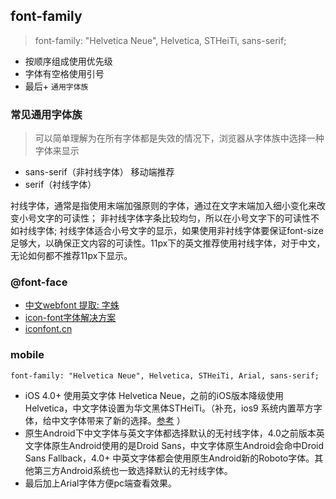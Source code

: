 

## font-family

> font-family: "Helvetica Neue", Helvetica, STHeiTi, sans-serif;

- 按顺序组成使用优先级
- 字体有空格使用引号
- 最后+ `通用字体族`


### 常见通用字体族

> 可以简单理解为在所有字体都是失效的情况下，浏览器从字体族中选择一种字体来显示

- sans-serif（非衬线字体） 移动端推荐
- serif（衬线字体）


衬线字体，通常是指使用末端加强原则的字体，通过在文字末端加入细小变化来改变小号文字的可读性；
非衬线字体字条比较均匀，所以在小号文字下的可读性不如衬线字体;
衬线字体适合小号文字的显示，如果使用非衬线字体要保证font-size足够大，以确保正文内容的可读性。11px下的英文推荐使用衬线字体，对于中文，无论如何都不推荐11px下显示。


### @font-face


- [中文webfont 提取: 字蛛](http://font-spider.org/)
- [icon-font字体解决方案](https://cnodejs.org/topic/55715ef4c4e7fbea6e9a2e7c)
- [iconfont.cn](http://iconfont.cn/)


### mobile

```
font-family: "Helvetica Neue", Helvetica, STHeiTi, Arial, sans-serif;
```

- iOS 4.0+ 使用英文字体 Helvetica Neue，之前的iOS版本降级使用 Helvetica，中文字体设置为华文黑体STHeiTi。（补充，ios9 系统内置苹方字体，给中文字体带来了新的选择。[参考](http://note.rpsh.net/posts/2015/11/18/using-pingfang-font-in-website/) ）
- 原生Android下中文字体与英文字体都选择默认的无衬线字体，4.0之前版本英文字体原生Android使用的是Droid Sans，中文字体原生Android会命中Droid Sans Fallback，4.0+ 中英文字体都会使用原生Android新的Roboto字体。其他第三方Android系统也一致选择默认的无衬线字体。
- 最后加上Arial字体方便pc端查看效果。